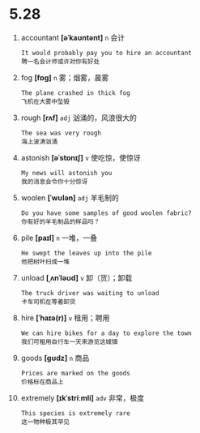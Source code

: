 # 5.28

1. accountant **[əˈkaʊntənt]** `n` 会计

   ```
   It would probably pay you to hire an accountant
   聘一名会计师或许对你有好处
   ```

2. fog **[fɒɡ]** `n` 雾；烟雾，晨雾

   ```
   The plane crashed in thick fog
   飞机在大雾中坠毁
   ```

3. rough **[rʌf]** `adj` 汹涌的，风浪很大的

   ```
   The sea was very rough
   海上波涛汹涌
   ```

4. astonish **[əˈstɒnɪʃ]** `v` 使吃惊，使惊讶

   ```
   My news will astonish you
   我的消息会令你十分惊讶
   ```

5. woolen **[ˈwʊlən]** `adj` 羊毛制的

   ```
   Do you have some samples of good woolen fabric?
   你有好的羊毛制品的样品吗？
   ```

6. pile **[paɪl]** `n` 一堆，一叠

   ```
   He swept the leaves up into the pile
   他把树叶扫成一堆
   ```

7. unload **[ˌʌnˈləʊd]** `v` 卸（货）；卸载

   ```
   The truck driver was waiting to unload
   卡车司机在等着卸货
   ```

8. hire **[ˈhaɪə(r)]** `v` 租用；聘用

   ```
   We can hire bikes for a day to explore the town
   我们可租用自行车一天来游览这城镇
   ```

9. goods **[ɡʊdz]** `n` 商品

   ```
   Prices are marked on the goods
   价格标在商品上
   ```

10. extremely **[ɪkˈstriːmli]** `adv` 非常，极度
    ```
    This species is extremely rare
    这一物种极其罕见
    ```
